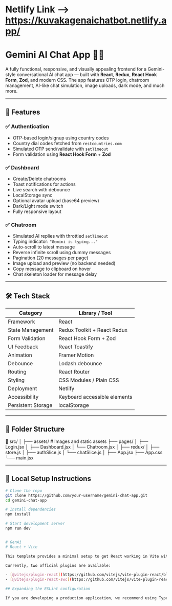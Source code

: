 # Netlify Link --> https://kuvakagenaichatbot.netlify.app/
# Gemini AI Chat App 💬✨

A fully functional, responsive, and visually appealing frontend for a Gemini-style conversational AI chat app — built with **React**, **Redux**, **React Hook Form**, **Zod**, and modern CSS. The app features OTP login, chatroom management, AI-like chat simulation, image uploads, dark mode, and much more.

---

## 🚀 Features

### ✅ Authentication
- OTP-based login/signup using country codes
- Country dial codes fetched from `restcountries.com`
- Simulated OTP send/validate with `setTimeout`
- Form validation using **React Hook Form** + **Zod**

### ✅ Dashboard
- Create/Delete chatrooms
- Toast notifications for actions
- Live search with debounce
- LocalStorage sync
- Optional avatar upload (base64 preview)
- Dark/Light mode switch
- Fully responsive layout

### ✅ Chatroom
- Simulated AI replies with throttled `setTimeout`
- Typing indicator: `"Gemini is typing..."`
- Auto-scroll to latest message
- Reverse infinite scroll using dummy messages
- Pagination (20 messages per page)
- Image upload and preview (no backend needed)
- Copy message to clipboard on hover
- Chat skeleton loader for message delay

---

## 🛠️ Tech Stack

| Category              | Library / Tool                  |
|----------------------|----------------------------------|
| Framework            | React                            |
| State Management     | Redux Toolkit + React Redux      |
| Form Validation      | React Hook Form + Zod            |
| UI Feedback          | React Toastify                   |
| Animation            | Framer Motion                    |
| Debounce             | Lodash.debounce                  |
| Routing              | React Router                     |
| Styling              | CSS Modules / Plain CSS          |
| Deployment           | Netlify                          |
| Accessibility        | Keyboard accessible elements     |
| Persistent Storage   | localStorage                     |

---

## 🧩 Folder Structure

📁 src/
│
├── assets/ # Images and static assets
├── pages/
│ ├── Login.jsx
│ ├── Dashboard.jsx
│ └── Chatroom.jsx
│
├── redux/
│ ├── store.js
│ ├── authSlice.js
│ └── chatSlice.js
│
├── App.jsx
├── App.css
└── main.jsx


---

## 🧪 Local Setup Instructions

```bash
# Clone the repo
git clone https://github.com/your-username/gemini-chat-app.git
cd gemini-chat-app

# Install dependencies
npm install

# Start development server
npm run dev


# GenAi
# React + Vite

This template provides a minimal setup to get React working in Vite with HMR and some ESLint rules.

Currently, two official plugins are available:

- [@vitejs/plugin-react](https://github.com/vitejs/vite-plugin-react/blob/main/packages/plugin-react) uses [Babel](https://babeljs.io/) for Fast Refresh
- [@vitejs/plugin-react-swc](https://github.com/vitejs/vite-plugin-react/blob/main/packages/plugin-react-swc) uses [SWC](https://swc.rs/) for Fast Refresh

## Expanding the ESLint configuration

If you are developing a production application, we recommend using TypeScript with type-aware lint rules enabled. Check out the [TS template](https://github.com/vitejs/vite/tree/main/packages/create-vite/template-react-ts) for information on how to integrate TypeScript and [`typescript-eslint`](https://typescript-eslint.io) in your project.
